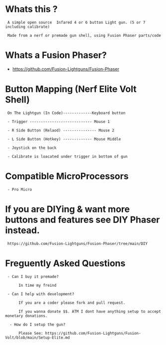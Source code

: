 # Whats this ? 

     A simple open source  Infared 4 or 6 button Light gun. (5 or 7 including calibrate)
     
     Made from a nerf or premade gun shell, using Fusion Phaser parts/code

# Whats a Fusion Phaser? 

- https://github.com/Fusion-Lightguns/Fusion-Phaser
     

# Button Mapping (Nerf Elite Volt Shell)

     On The Lightgun (In Code)-------------Keyboard button
     
     - Trigger ---------------------------- Mouse 1

     - R Side Button (Relaod) --------------- Mouse 2
          
     - L Side Button (Hotkey) ------------- Mouse Middle

     - Joystick on the back
     
     - Calibrate is loacated under trigger in bottom of gun
    
     
# Compatible MicroProcessors

     - Pro Micro
     
# If you are DIYing & want more buttons and features see DIY Phaser instead.

     https://github.com/Fusion-Lightguns/Fusion-Phaser/tree/main/DIY
     
# Freguently Asked Questions

     - Can I buy it premade?
     
          In time my freind
          
     - Can I help with development?
     
          If you are a coder please fork and pull request. 
          
          If you wanna donate $$. ATM I dont have anything setup to accept monetary donations.
          
      - How do I setup the gun?
      
          Please See: https://github.com/Fusion-Lightguns/Fusion-Volt/blob/main/Setup-Elite.md
